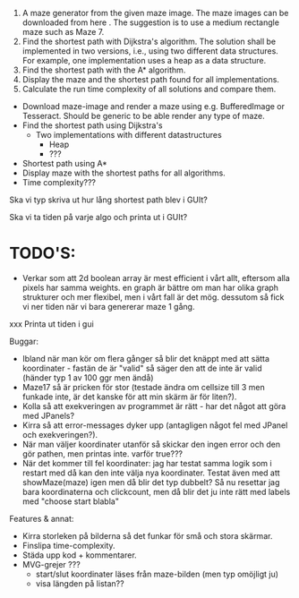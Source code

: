 
1. A maze generator from the given maze image. The maze images can be downloaded from here . The suggestion is to use a medium rectangle maze such as Maze 7.
2. Find the shortest path with Dijkstra's algorithm. The solution shall be implemented in two versions, i.e., using two different data structures. For example, one implementation uses a heap as a data structure.
3. Find the shortest path with the A* algorithm.
4. Display the maze and the shortest path found for all implementations.
5. Calculate the run time complexity of all solutions and compare them.


- Download maze-image and render a maze using e.g. BufferedImage or Tesseract. Should be generic to be able
  render any type of maze.
- Find the shortest path using Dijkstra's
  - Two implementations with different datastructures 
    - Heap
    - ???
- Shortest path using A*
- Display maze with the shortest paths for all algorithms. 
- Time complexity??? 



Ska vi typ skriva ut hur lång shortest path blev i GUIt?

Ska vi ta tiden på varje algo och printa ut i GUIt?

# TODO'S:

- Verkar som att 2d boolean array är mest efficient i vårt allt, eftersom alla pixels har samma weights. en graph är
  bättre om man har olika graph strukturer och mer flexibel, men i vårt fall är det mög. dessutom så fick vi ner tiden
  när vi bara genererar maze 1 gång. 



xxx Printa ut tiden i gui

Buggar:
- Ibland när man kör om flera gånger så blir det knäppt med att sätta koordinater - fastän de är "valid" så säger den att
  de inte är valid (händer typ 1 av 100 ggr men ändå)
- Maze17 så är pricken för stor (testade ändra om cellsize till 3 men funkade inte, är det kanske för att min skärm är
  för liten?).
- Kolla så att exekveringen av programmet är rätt - har det något att göra med JPanels?
- Kirra så att error-messages dyker upp (antagligen något fel med JPanel och exekveringen?).
- När man väljer koordinater utanför så skickar den ingen error och den gör pathen, men printas inte. varför true???
- När det kommer till fel koordinater: jag har testat samma logik som i restart med då kan den inte välja nya koordinater.
  Testat även med att showMaze(maze) igen men då blir det typ dubbelt? Så nu resettar jag bara koordinaterna och clickcount,
  men då blir det ju inte rätt med labels med "choose start blabla"
 
Features & annat:
- Kirra storleken på bilderna så det funkar för små och stora skärmar.
- Finslipa time-complexity.
- Städa upp kod + kommentarer.
- MVG-grejer ???
  - start/slut koordinater läses från maze-bilden (men typ omöjligt ju)
  - visa längden på listan??
  